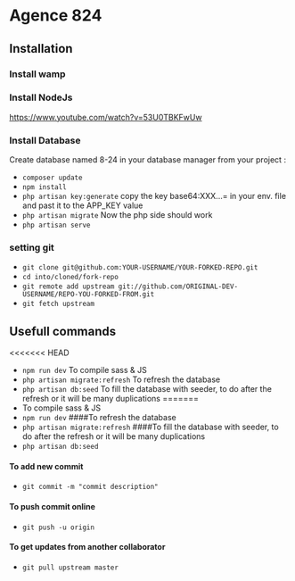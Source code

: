 # Agence 824
## Installation 
### Install wamp
### Install NodeJs
https://www.youtube.com/watch?v=53U0TBKFwUw

### Install Database
Create database named 8-24 in your database manager
from your project :
- `composer update`
- `npm install`
- `php artisan key:generate`
 copy the key base64:XXX...= in your env. file and past it to the APP_KEY value
- `php artisan migrate`
Now the php side should work
- `php artisan serve`

### setting git
- `git clone git@github.com:YOUR-USERNAME/YOUR-FORKED-REPO.git`
- `cd into/cloned/fork-repo`
- `git remote add upstream git://github.com/ORIGINAL-DEV-USERNAME/REPO-YOU-FORKED-FROM.git`
- `git fetch upstream`


## Usefull commands
<<<<<<< HEAD
- `npm run dev` To compile sass & JS
- `php artisan migrate:refresh` To refresh the database 
- `php artisan db:seed` To fill the database with seeder, to do after the refresh or it will be many duplications
=======
- To compile sass & JS
- `npm run dev`
####To refresh the database
- `php artisan migrate:refresh`
####To fill the database with seeder, to do after the refresh or it will be many duplications
- `php artisan db:seed`

#### To add new commit
- `git commit -m "commit description"`
#### To push commit online
- `git push -u origin`
#### To get updates from another collaborator
- `git pull upstream master`

